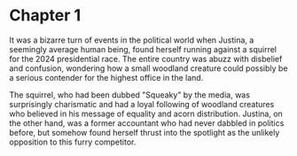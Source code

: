 # Chapter 1

It was a bizarre turn of events in the political world when Justina, a seemingly average human being, found herself running against a squirrel for the 2024 presidential race. The entire country was abuzz with disbelief and confusion, wondering how a small woodland creature could possibly be a serious contender for the highest office in the land.

The squirrel, who had been dubbed "Squeaky" by the media, was surprisingly charismatic and had a loyal following of woodland creatures who believed in his message of equality and acorn distribution. Justina, on the other hand, was a former accountant who had never dabbled in politics before, but somehow found herself thrust into the spotlight as the unlikely opposition to this furry competitor.
